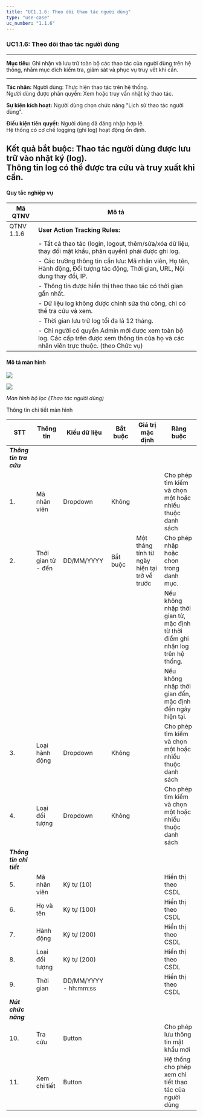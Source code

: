 ```yaml
---
title: "UC1.1.6: Theo dõi thao tác người dùng"
type: "use-case"
uc_number: "1.1.6"
---
```


### UC1.1.6: Theo dõi thao tác người dùng

  ------------------------------------------------------------------------------------------------------------------------------------------------------------------
  **Mục tiêu:**               Ghi nhận và lưu trữ toàn bộ các thao tác của người dùng trên hệ thống, nhằm mục đích kiểm tra, giám sát và phục vụ truy vết khi cần.
  --------------------------- --------------------------------------------------------------------------------------------------------------------------------------
  **Tác nhân:**               Người dùng: Thực hiện thao tác trên hệ thống.\
                              Người dùng được phân quyền: Xem hoặc truy vấn nhật ký thao tác.

  **Sự kiện kích hoạt:**      Người dùng chọn chức năng "Lịch sử thao tác người dùng".

  **Điều kiện tiên quyết:**   Người dùng đã đăng nhập hợp lệ.\
                              Hệ thống có cơ chế logging (ghi log) hoạt động ổn định.

  **Kết quả bắt buộc:**       Thao tác người dùng được lưu trữ vào nhật ký (log).\
                              Thông tin log có thể được tra cứu và truy xuất khi cần.
  ------------------------------------------------------------------------------------------------------------------------------------------------------------------

#### Quy tắc nghiệp vụ

| **Mã QTNV** | **Mô tả** |
| --- | --- |
| QTNV 1.1.6 | **User Action Tracking Rules:** |
|  | - Tất cả thao tác (login, logout, thêm/sửa/xóa dữ liệu, thay đổi mật khẩu, phân quyền) phải được ghi log. |
|  | - Các trường thông tin cần lưu: Mã nhân viên, Họ tên, Hành động, Đối tượng tác động, Thời gian, URL, Nội dung thay đổi, IP. |
|  | - Thông tin được hiển thị theo thao tác có thời gian gần nhất. |
|  | - Dữ liệu log không được chỉnh sửa thủ công, chỉ có thể tra cứu và xem. |
|  | - Thời gian lưu trữ log tối đa là 12 tháng. |
|  | - Chỉ người có quyền Admin mới được xem toàn bộ log. Các cấp trên được xem thông tin của họ và các nhân viên trực thuộc. (theo Chức vụ) |

#### Mô tả màn hình

![](media/image85.png)

![](media/image39.png)

*Màn hình bộ lọc (Thao tác người dùng)*

Thông tin chi tiết màn hình

| **STT** | **Thông tin** | **Kiểu dữ liệu** | **Bắt buộc** | **Giá trị mặc định** | **Ràng buộc** |
| --- | --- | --- | --- | --- | --- |
| ***Thông tin tra cứu*** |  |  |  |  |  |
| 1. | Mã nhân viên | Dropdown | Không |  | Cho phép tìm kiếm và chọn một hoặc nhiều thuộc danh sách |
| 2. | Thời gian từ - đến | DD/MM/YYYY | Bắt buộc | Một tháng tính từ ngày hiện tại trở về trước | Cho phép nhập hoặc chọn trong danh mục. |
|  |  |  |  |  | Nếu không nhập thời gian từ, mặc định từ thời điểm ghi nhận log trên hệ thống. |
|  |  |  |  |  | Nếu không nhập thời gian đến, mặc định đến ngày hiện tại. |
| 3. | Loại hành động | Dropdown | Không |  | Cho phép tìm kiếm và chọn một hoặc nhiều thuộc danh sách |
| 4. | Loại đối tượng | Dropdown | Không |  | Cho phép tìm kiếm và chọn một hoặc nhiều thuộc danh sách |
| ***Thông tin chi tiết*** |  |  |  |  |  |
| 5. | Mã nhân viên | Ký tự (10) |  |  | Hiển thị theo CSDL |
| 6. | Họ và tên | Ký tự (100) |  |  | Hiển thị theo CSDL |
| 7. | Hành động | Ký tự (200) |  |  | Hiển thị theo CSDL |
| 8. | Loại đối tượng | Ký tự (200) |  |  | Hiển thị theo CSDL |
| 9. | Thời gian | DD/MM/YYYY - hh:mm:ss |  |  | Hiển thị theo CSDL |
| ***Nút chức năng*** |  |  |  |  |  |
| 10. | Tra cứu | Button |  |  | Cho phép lưu thông tin mật khẩu mới |
| 11. | Xem chi tiết | Button |  |  | Hệ thống cho phép xem chi tiết thao tác của người dùng |
